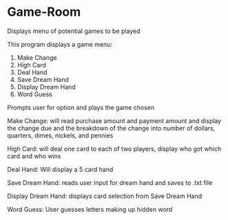 # Game-Room
Displays menu of potential games to be played

This program displays a game menu:
1. Make Change
2. High Card
3. Deal Hand
4. Save Dream Hand
5. Display Dream Hand
6. Word Guess

Prompts user for option and plays the game chosen

Make Change: will read purchase amount and payment amount and display the change due and the breakdown of the change into number of dollars, quarters, dimes, nickels, and pennies

High Card: will deal one card to each of two players, display who got which card and who wins

Deal Hand: Will display a 5 card hand

Save Dream Hand: reads user input for dream hand and saves to .txt file

Display Dream Hand: displays card selection from Save Dream Hand

Word Guess: User guesses letters making up hidden word
























